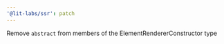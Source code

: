 ```yaml
---
'@lit-labs/ssr': patch
---
```


Remove `abstract` from members of the ElementRendererConstructor type
